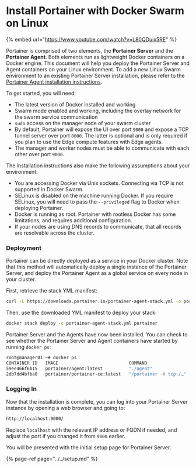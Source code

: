 # Install Portainer with Docker Swarm on Linux

{% embed url="https://www.youtube.com/watch?v=L80QDuix5RE" %}

Portainer is comprised of two elements, the **Portainer Server** and the **Portainer Agent**. Both elements run as lightweight Docker containers on a Docker engine. This document will help you deploy the Portainer Server and Agent containers on your Linux environment. To add a new Linux Swarm environment to an existing Portainer Server installation, please refer to the [Portainer Agent installation instructions](../../agent/swarm/linux.md).

To get started, you will need:

* The latest version of Docker installed and working
* Swarm mode enabled and working, including the overlay network for the swarm service communication
* `sudo` access on the manager node of your swarm cluster
* By default, Portainer will expose the UI over port `9000` and expose a TCP tunnel server over port `8000`. The latter is optional and is only required if you plan to use the Edge compute features with Edge agents.
* The manager and worker nodes must be able to communicate with each other over port `9000`.

The installation instructions also make the following assumptions about your environment:

* You are accessing Docker via Unix sockets. Connecting via TCP is not supported in Docker Swarm.
* SELinux is disabled on the machine running Docker. If you require SELinux, you will need to pass the `--privileged` flag to Docker when deploying Portainer.
* Docker is running as root. Portainer with rootless Docker has some limitations, and requires additional configuration.
* If your nodes are using DNS records to communicate, that all records are resolvable across the cluster.

### Deployment

Portainer can be directly deployed as a service in your Docker cluster. Note that this method will automatically deploy a single instance of the Portainer Server, and deploy the Portainer Agent as a global service on every node in your cluster.

First, retrieve the stack YML manifest:

```bash
curl -L https://downloads.portainer.io/portainer-agent-stack.yml -o portainer-agent-stack.yml
```

Then, use the downloaded YML manifest to deploy your stack:

```bash
docker stack deploy -c portainer-agent-stack.yml portainer
```

Portainer Server and the Agents have now been installed. You can check to see whether the Portainer Server and Agent containers have started by running `docker ps`:

```bash
root@manager01:~# docker ps
CONTAINER ID   IMAGE                           COMMAND                  CREATED              STATUS              PORTS                NAMES
59ee466f6b15   portainer/agent:latest          "./agent"                About a minute ago   Up About a minute                        portainer_agent.xbb8k6r7j1tk9gozjku7e43wr.5sa6b3e8cl6hyu0snlt387sgv
2db7dd4bfba0   portainer/portainer-ce:latest   "/portainer -H tcp:/…"   About a minute ago   Up About a minute   8000/tcp, 9000/tcp   portainer_portainer.1.gpuvu3pqmt1m19zxfo44v7izx
```

### Logging In

Now that the installation is complete, you can log into your Portainer Server instance by opening a web browser and going to:

```bash
http://localhost:9000/
```

Replace `localhost` with the relevant IP address or FQDN if needed, and adjust the port if you changed it from `9000` earlier.

You will be presented with the initial setup page for Portainer Server.

{% page-ref page="../../setup.md" %}

